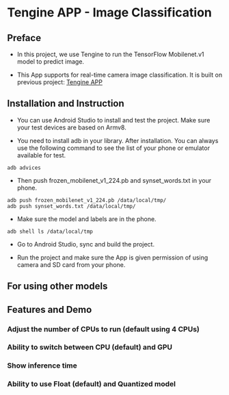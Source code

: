 
# Tengine APP - Image Classification

## Preface

- In this project, we use Tengine to run the TensorFlow Mobilenet.v1 model to predict image.

- This App supports for real-time camera image classification. It is built on previous project: [Tengine APP](https://github.com/OAID/Tengine-app/tree/master/android/classification)


## Installation and Instruction
 

- You can use Android Studio to install and test the project. Make sure your test devices are based on Armv8.

- You need to install adb in your library. After installation. You can always use the following command to see the list of your phone or emulator available for test. 

```
adb advices
```

- Then push frozen_mobilenet_v1_224.pb and synset_words.txt in your phone.

```
adb push frozen_mobilenet_v1_224.pb /data/local/tmp/
adb push synset_words.txt /data/local/tmp/
```

- Make sure the model and labels are in the phone.

```
adb shell ls /data/local/tmp
```

- Go to Android Studio, sync and build the project. 

- Run the project and make sure the App is given permission of using camera and SD card from your phone.

## For using other models

## Features and Demo

### Adjust the number of CPUs to run (default using 4 CPUs)

### Ability to switch between CPU (default) and GPU

### Show inference time

### Ability to use Float (default) and Quantized model
